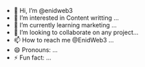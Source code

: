 - 👋 Hi, I’m @enidweb3
- 👀 I’m interested in Content writting ...
- 🌱 I’m currently learning marketing ...
- 💞️ I’m looking to collaborate on any project...
- 📫 How to reach me @EnidWeb3 ...
- 😄 Pronouns: ...
- ⚡ Fun fact: ...

<!---
enidweb3/enidweb3 is a ✨ special ✨ repository because its `README.md` (this file) appears on your GitHub profile.
You can click the Preview link to take a look at your changes.
--->
